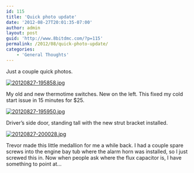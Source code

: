 ```yaml
---
id: 115
title: 'Quick photo update'
date: '2012-08-27T20:01:35-07:00'
author: admin
layout: post
guid: 'http://www.8bitdmc.com/?p=115'
permalink: /2012/08/quick-photo-update/
categories:
    - 'General Thoughts'
---
```


Just a couple quick photos.

[![20120827-195858.jpg](/assets/images2012/08/20120827-195858.jpg)](/assets/images2012/08/20120827-195858.jpg)

My old and new thermotime switches. New on the left. This fixed my cold start issue in 15 minutes for $25.

[![20120827-195950.jpg](/assets/images2012/08/20120827-195950.jpg)](/assets/images2012/08/20120827-195950.jpg)

Driver’s side door, standing tall with the new strut bracket installed.

[![20120827-200028.jpg](/assets/images2012/08/20120827-200028.jpg)](/assets/images2012/08/20120827-200028.jpg)

Trevor made this little medallion for me a while back. I had a couple spare screws into the engine bay tub where the alarm horn was installed, so I just screwed this in. Now when people ask where the flux capacitor is, I have something to point at…